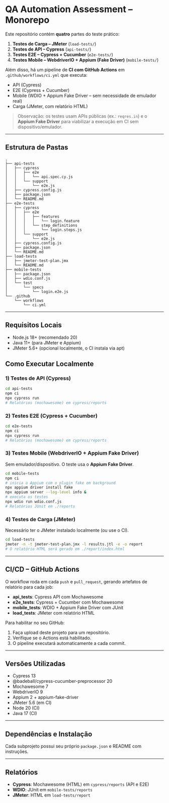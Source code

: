 # QA Automation Assessment – Monorepo

Este repositório contém **quatro** partes do teste prático:

1) **Testes de Carga – JMeter** (`load-tests/`)
2) **Testes de API – Cypress** (`api-tests/`)
3) **Testes E2E – Cypress + Cucumber** (`e2e-tests/`)
4) **Testes Mobile – WebdriverIO + Appium (Fake Driver)** (`mobile-tests/`)

Além disso, há um pipeline de **CI com GitHub Actions** em `.github/workflows/ci.yml` que executa:
- API (Cypress)
- E2E (Cypress + Cucumber)
- Mobile (WDIO + Appium Fake Driver – sem necessidade de emulador real)
- Carga (JMeter, com relatório HTML)

> Observação: os testes usam APIs públicas (ex.: `reqres.in`) e o **Appium Fake Driver** para viabilizar a execução em CI sem dispositivo/emulador.

---

## Estrutura de Pastas

```
.
├── api-tests
│   ├── cypress
│   │   ├── e2e
│   │   │   └── api.spec.cy.js
│   │   └── support
│   │       └── e2e.js
│   ├── cypress.config.js
│   ├── package.json
│   └── README.md
├── e2e-tests
│   ├── cypress
│   │   ├── e2e
│   │   │   ├── features
│   │   │   │   └── login.feature
│   │   │   └── step_definitions
│   │   │       └── login.steps.js
│   │   └── support
│   │       └── e2e.js
│   ├── cypress.config.js
│   ├── package.json
│   └── README.md
├── load-tests
│   ├── jmeter-test-plan.jmx
│   └── README.md
├── mobile-tests
│   ├── package.json
│   ├── wdio.conf.js
│   └── test
│       └── specs
│           └── login.e2e.js
└── .github
    └── workflows
        └── ci.yml
```

---

## Requisitos Locais

- Node.js 18+ (recomendado 20)
- Java 11+ (para JMeter e Appium)
- JMeter 5.6+ (opcional localmente, o CI instala via apt)

## Como Executar Localmente

### 1) Testes de API (Cypress)
```bash
cd api-tests
npm ci
npx cypress run
# Relatórios (mochawesome) em cypress/reports
```

### 2) Testes E2E (Cypress + Cucumber)
```bash
cd e2e-tests
npm ci
npx cypress run
# Relatórios (mochawesome) em cypress/reports
```

### 3) Testes Mobile (WebdriverIO + Appium Fake Driver)
Sem emulador/dispositivo. O teste usa o **Appium Fake Driver**.

```bash
cd mobile-tests
npm ci
# inicia o Appium com o plugin fake em background
npx appium driver install fake
npx appium server --log-level info &
# executa os testes
npx wdio run wdio.conf.js
# Relatórios JUnit em ./reports
```

### 4) Testes de Carga (JMeter)
Necessário ter o JMeter instalado localmente (ou use o CI).

```bash
cd load-tests
jmeter -n -t jmeter-test-plan.jmx -l results.jtl -e -o report
# O relatório HTML será gerado em ./report/index.html
```

---

## CI/CD – GitHub Actions

O workflow roda em cada `push` e `pull_request`, gerando artefatos de relatório para cada job:
- **api_tests**: Cypress API com Mochawesome
- **e2e_tests**: Cypress + Cucumber com Mochawesome
- **mobile_tests**: WDIO + Appium Fake Driver com JUnit
- **load_tests**: JMeter com relatório HTML

Para habilitar no seu GitHub:
1. Faça upload deste projeto para um repositório.
2. Verifique se o Actions está habilitado.
3. O pipeline executará automaticamente a cada commit.

---

## Versões Utilizadas

- Cypress 13
- @badeball/cypress-cucumber-preprocessor 20
- Mochawesome 7
- WebdriverIO 9
- Appium 2 + appium-fake-driver
- JMeter 5.6 (em CI)
- Node 20 (CI)
- Java 17 (CI)

---

## Dependências e Instalação

Cada subprojeto possui seu próprio `package.json` e README com instruções.

---

## Relatórios

- **Cypress**: Mochawesome (HTML) em `cypress/reports` (API e E2E)
- **WDIO**: JUnit em `mobile-tests/reports`
- **JMeter**: HTML em `load-tests/report`


